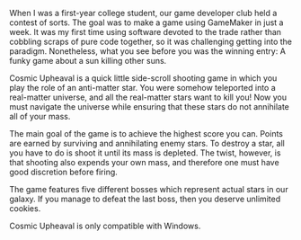 When I was a first-year college student, our game developer club held a contest of sorts. The goal was to make a game using GameMaker in just a week. It was my first time using software devoted to the trade rather than cobbling scraps of pure code together, so it was challenging getting into the paradigm. Nonetheless, what you see before you was the winning entry: A funky game about a sun killing other suns.

Cosmic Upheaval is a quick little side-scroll shooting game in which you play the role of an anti-matter star. You were somehow teleported into a real-matter universe, and all the real-matter stars want to kill you! Now you must navigate the universe while ensuring that these stars do not annihilate all of your mass.

The main goal of the game is to achieve the highest score you can. Points are earned by surviving and annihilating enemy stars. To destroy a star, all you have to do is shoot it until its mass is depleted. The twist, however, is that shooting also expends your own mass, and therefore one must have good discretion before firing.

The game features five different bosses which represent actual stars in our galaxy. If you manage to defeat the last boss, then you deserve unlimited cookies.

Cosmic Upheaval is only compatible with Windows.
